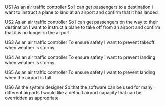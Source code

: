 US1
As an air traffic controller
So I can get passengers to a destination
I want to instruct a plane to land at an airport and confirm that it has landed

US2
As an air traffic controller
So I can get passengers on the way to their destination
I want to instruct a plane to take off from an airport and confirm that it is no longer in the airport

US3
As an air traffic controller
To ensure safety
I want to prevent takeoff when weather is stormy

US4
As an air traffic controller
To ensure safety
I want to prevent landing when weather is stormy

US5
As an air traffic controller
To ensure safety
I want to prevent landing when the airport is full

US6
As the system designer
So that the software can be used for many different airports
I would like a default airport capacity that can be overridden as appropriate
